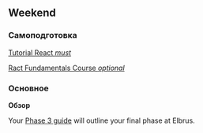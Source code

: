## Weekend

### Самоподготовка

[Tutorial React *must*](https://ru.reactjs.org/docs/hello-world.html)

[Ract Fundamentals Course *optional*](https://www.codecademy.com/courses/react-101)

### Основное

**Обзор**

Your [Phase 3 guide](../../../../phase-3) will outline your final phase at Elbrus.
